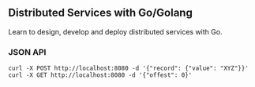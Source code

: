 ## Distributed Services with Go/Golang

Learn to design, develop and deploy distributed services with Go.

### JSON API

```
curl -X POST http://localhost:8080 -d '{"record": {"value": "XYZ"}}'
curl -X GET http://localhost:8080 -d '{"offest": 0}'
```
